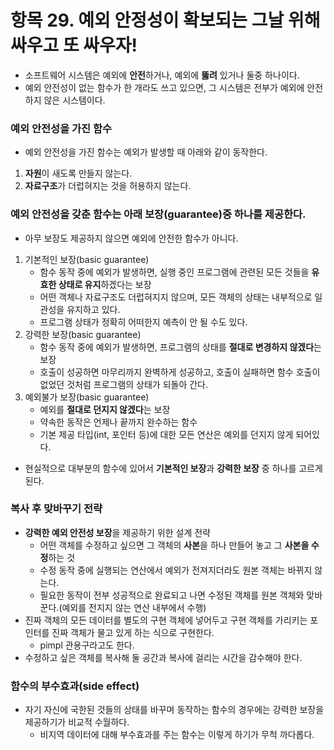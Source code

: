 # 항목 29. 예외 안정성이 확보되는 그날 위해 싸우고 또 싸우자!
- 소프트웨어 시스템은 예외에 **안전**하거나, 예외에 **뚫려** 있거나 둘중 하나이다.
- 예외 안전성이 없는 함수가 한 개라도 쓰고 있으면, 그 시스템은 전부가 예외에 안전하지 않은 시스템이다.

### 예외 안전성을 가진 함수
- 예외 안전성을 가진 함수는 예외가 발생할 때 아래와 같이 동작한다.
1. **자원**이 새도록 만들지 않는다.
2. **자료구조**가 더럽혀지는 것을 허용하지 않는다.

### 예외 안전성을 갖춘 함수는 아래 보장(guarantee)중 하나를 제공한다.
- 아무 보장도 제공하지 않으면 예외에 안전한 함수가 아니다.
1. 기본적인 보장(basic guarantee)
    - 함수 동작 중에 예외가 발생하면, 실행 중인 프로그램에 관련된 모든 것들을 **유효한 상태로 유지**하겠다는 보장
    - 어떤 객체나 자료구조도 더럽혀지지 않으며, 모든 객체의 상태는 내부적으로 일관성을 유지하고 있다.
    - 프로그램 상태가 정확히 어떠한지 예측이 안 될 수도 있다.
2. 강력한 보장(basic guarantee)
    - 함수 동작 중에 예외가 발생하면, 프로그램의 상태를 **절대로 변경하지 않겠다**는 보장
    - 호출이 성공하면 마무리까지 완벽하게 성공하고, 호출이 실패하면 함수 호출이 없었던 것처럼 프로그램의 상태가 되돌아 간다.
3. 예외불가 보장(basic guarantee)
    - 예외를 **절대로 던지지 않겠다**는 보장
    - 약속한 동작은 언제나 끝까지 완수하는 함수
    - 기본 제공 타입(int, 포인터 등)에 대한 모든 연산은 예외를 던지지 않게 되어있다.

- 현실적으로 대부분의 함수에 있어서 **기본적인 보장**과 **강력한 보장** 중 하나를 고르게 된다.

### 복사 후 맞바꾸기 전략
- **강력한 예외 안전성 보장**을 제공하기 위한 설계 전략
    - 어떤 객체를 수정하고 싶으면 그 객체의 **사본**을 하나 만들어 놓고 그 **사본을 수정**하는 것
    - 수정 동작 중에 실행되는 연산에서 예외가 전져지더라도 원본 객체는 바뀌지 않는다.
    - 필요한 동작이 전부 성공적으로 완료되고 나면 수정된 객체를 원본 객체와 맞바꾼다.(예외를 전지지 않는 연산 내부에서 수행)
- 진짜 객체의 모든 데이터를 별도의 구현 객체에 넣어두고 구현 객체를 가리키는 포인터를 진짜 객체가 물고 있게 하는 식으로 구현한다.
    - pimpl 관용구라고도 한다.
- 수정하고 싶은 객체를 복사해 둘 공간과 복사에 걸리는 시간을 감수해야 한다.

### 함수의 부수효과(side effect)
- 자기 자신에 국한된 것들의 상태를 바꾸며 동작하는 함수의 경우에는 강력한 보장을 제공하기가 비교적 수월하다.
    - 비지역 데이터에 대해 부수효과를 주는 함수는 이렇게 하기가 무척 까다롭다.